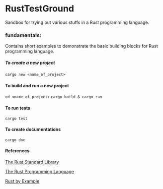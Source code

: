# RustTestGround
Sandbox for trying out various stuffs in a Rust programming language.

### fundamentals:
Contains short examples to demonstrate the basic building blocks for Rust programming language.

##### To create a new project
`cargo new <name_of_project>`

#### To build and run a new project
`cd <name_of_project>`
`cargo build & cargo run`

#### To run tests
`cargo test`

#### To create documentations
`cargo doc`

#### References
[The Rust Standard Library](https://doc.rust-lang.org/std/)

[The Rust Programming Language](https://doc.rust-lang.org/book/)

[Rust by Example](https://doc.rust-lang.org/rust-by-example/)
